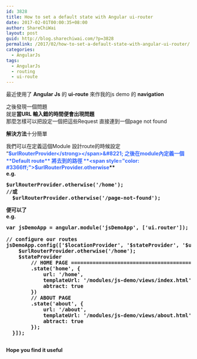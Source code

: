 ```yaml
---
id: 3828
title: How to set a default state with Angular ui-router
date: 2017-02-01T00:00:35+08:00
author: ShareChiWai
layout: post
guid: http://blog.sharechiwai.com/?p=3828
permalink: /2017/02/how-to-set-a-default-state-with-angular-ui-router/
categories:
  - AngularJs
tags:
  - AngularJs
  - routing
  - ui-route
---
```

最近使用了 **Angular Js** 的 **ui-route** 來作我的js demo 的 **navigation**

之後發現一個問題  
就是**當URL 輸入錯的時間便會出現問題**  
那麼怎樣可以把設定一個把這些Request 直接連到一個page not found

**解決方法**十分簡單

我們可以在定義這個Module 設計route的時候設定 &#8220;<span style="color: #3366ff;"><strong>$urlRouterProvider</strong></span>&#8221;  
之後在module內定義一個**Default route** 將去到的路徑 **<span style="color: #3366ff;">$urlRouterProvider.otherwise</span>**  
e.g.

<pre>$urlRouterProvider.otherwise('/home');
//或
  $urlRouterProvider.otherwise('/page-not-found');
</pre>

便可以了  
e.g.

<pre>var jsDemoApp = angular.module('jsDemoApp', ['ui.router']);

// configure our routes
jsDemoApp.config(['$locationProvider', '$stateProvider', '$urlRouterProvider', function ($locationProvider, $stateProvider, $urlRouterProvider) {
    $urlRouterProvider.otherwise('/home');
    $stateProvider
        // HOME PAGE ========================================
        .state('home', {
            url: '/home',
            templateUrl: '/modules/js-demo/views/index.html',
            abtract: true
        })
        // ABOUT PAGE
        .state('about', {
            url: '/about',
            templateUrl: '/modules/js-demo/views/about.html',
            abtract: true
        });
  }]);

</pre>

Hope you find it useful